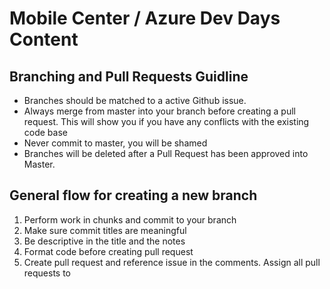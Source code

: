 # Mobile Center / Azure Dev Days Content

## Branching and Pull Requests Guidline

* Branches should be matched to a active Github issue.
* Always merge from master into your branch before creating a pull request. This will show you if you have any conflicts with the existing code base
* Never commit to master, you will be shamed
* Branches will be deleted after a Pull Request has been approved into Master.

## General flow for creating a new branch

1. Perform work in chunks and commit to your branch
1. Make sure commit titles are meaningful
1. Be descriptive in the title and the notes
2. Format code before creating pull request
3. Create pull request and reference issue in the comments. Assign all pull requests to 
